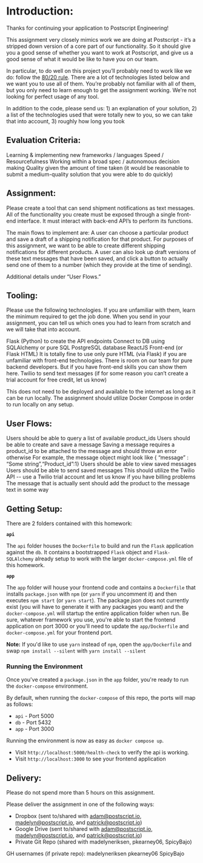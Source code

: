 # Introduction:

Thanks for continuing your application to Postscript Engineering!

This assignment very closely mimics work we are doing at Postscript - it’s a stripped down version of a core part of our functionality. So it should give you a good sense of whether you want to work at Postscript, and give us a good sense of what it would be like to have you on our team. 

In particular, to do well on this project you’ll probably need to work like we do: follow the [80/20 rule](https://en.wikipedia.org/wiki/Pareto_principle). There are a lot of technologies listed below and we want you to use all of them. You’re probably not familiar with all of them, but you only need to learn enough to get the assignment working. We’re not looking for perfect usage of any tool.

In addition to the code, please send us: 1) an explanation of your solution, 2) a list of the technologies used that were totally new to you, so we can take that into account, 3) roughly how long you took

## Evaluation Criteria:

Learning & implementing new frameworks / languages 
Speed / Resourcefulness 
Working within a broad spec / autonomous decision making
Quality given the amount of time taken (it would be reasonable to submit a medium-quality solution that you were able to do quickly)

## Assignment:

Please create a tool that can send shipment notifications as text messages. All of the functionality you create must be exposed through a single front-end interface. It must interact with back-end API’s to perform its functions.

The main flows to implement are: 
A user can choose a particular product and save a draft of a shipping notification for that product. For purposes of this assignment, we want to be able to create different shipping notifications for different products.
A user can also look up draft versions of these text messages that have been saved, and click a button to actually send one of them to a number (which they provide at the time of sending).

Additional details under “User Flows.”

## Tooling:

Please use the following technologies. If you are unfamiliar with them, learn the minimum required to get the job done. When you send in your assignment, you can tell us which ones you had to learn from scratch and we will take that into account.

Flask (Python) to create the API endpoints
Connect to DB using SQLAlchemy or pure SQL
PostgreSQL database
ReactJS Front-end (or Flask HTML)
It is totally fine to use only pure HTML (via Flask) if you are unfamiliar with front-end technologies. There is room on our team for pure backend developers. But if you have front-end skills you can show them here.
Twilio to send text messages (if for some reason you can’t create a trial account for free credit, let us know)

This does not need to be deployed and available to the internet as long as it can be run locally. The assignment should utilize Docker Compose in order to run locally on any setup.

## User Flows:

Users should be able to query a list of available product_ids 
Users should be able to create and save a message
Saving a message requires a product_id to be attached to the message and should throw an error otherwise
For example, the message object might look like 
{ “message” : “Some string”,“Product_id”:1}
Users should be able to view saved messages
Users should be able to send saved messages
This should utilize the Twilio API -- use a Twilio trial account and let us know if you have billing problems
The message that is actually sent should add the product to the message text in some way

## Getting Setup:

There are 2 folders contained with this homework:

**`api`**

The `api` folder houses the `Dockerfile` to build and run the `Flask` application against the `db`. It contains a bootstrapped `Flask` object and `Flask-SQLAlchemy` already setup to work with the larger `docker-compose.yml` file of this homework.

**`app`**

The `app` folder will house your frontend code and contains a `Dockerfile` that installs `package.json` with `npm` (or `yarn` if you uncomment it) and then executes `npm start` (or `yarn start`). The package.json does not currently exist (you will have to generate it with any packages you want) and the `docker-compose.yml` will startup the entire application folder when run. Be sure, whatever framework you use, you're able to start the frontend application on port 3000 or you'll need to update the `app/Dockerfile` and `docker-compose.yml` for your frontend port.

__Note:__ If you'd like to use `yarn` instead of `npm`, open the `app/Dockerfile` and swap `npm install --silent` with `yarn install --silent`

### Running the Environment

Once you've created a `package.json` in the `app` folder, you're ready to run the `docker-compose` environment.

By default, when running the `docker-compose` of this repo, the ports will map as follows:

- `api` - Port 5000
- `db` - Port 5432
- `app` - Port 3000

Running the environment is now as easy as `docker compose up`.

- Visit `http://localhost:5000/health-check` to verify the api is working.
- Visit `http://localhost:3000` to see your frontend application

## Delivery:

Please do not spend more than 5 hours on this assignment.

Please deliver the assignment in one of the following ways:

- Dropbox (sent to/shared with adam@postscript.io, madelyn@postscript.io, and patrick@postscript.io) 
- Google Drive (sent to/shared with adam@postscript.io, madelyn@postscript.io, and patrick@postscript.io) 
- Private Git Repo (shared with madelyneriksen, pkearney06, SpicyBajo) 

GH usernames (if private repo):
madelyneriksen
pkearney06
SpicyBajo




 
